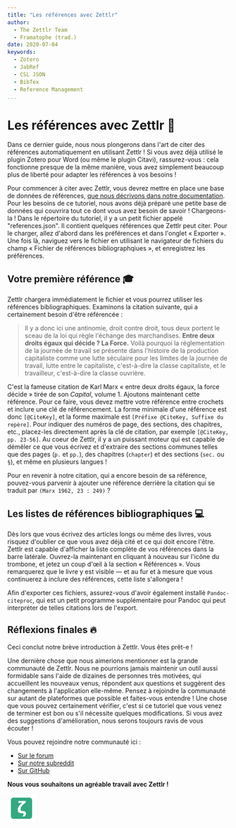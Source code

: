 ```yaml
---
title: "Les références avec Zettlr"
author:
  - The Zettlr Team
  - Framatophe (trad.)
date: 2020-07-04
keywords:
  - Zotero
  - JabRef
  - CSL JSON
  - BibTex
  - Reference Management
...
```


# Les références avec Zettlr 💬

Dans ce dernier guide, nous nous plongerons dans l'art de citer des références automatiquement en utilisant Zettlr ! Si vous avez déjà utilisé le plugin Zotero pour Word (ou même le plugin Citavi), rassurez-vous : cela fonctionne presque de la même manière, vous avez simplement beaucoup plus de liberté pour adapter les références à vos besoins !

Pour commencer à citer avec Zettlr, vous devrez mettre en place une base de données de références, [que nous décrivons dans notre documentation](https://docs.zettlr.com/fr/academic/citations/). Pour les besoins de ce tutoriel, nous avons déjà préparé une petite base de données qui couvrira tout ce dont vous avez besoin de savoir ! Chargeons-la ! Dans le répertoire du tutoriel, il y a un petit fichier appelé "references.json". Il contient quelques références que Zettlr peut citer. Pour le charger, allez d'abord dans les préférences et dans l'onglet « Exporter ». Une fois là, naviguez vers le fichier en utilisant le navigateur de fichiers du champ « Fichier de références bibliographqiues », et enregistrez les préférences.

## Votre première référence 🎓

Zettlr chargera immédiatement le fichier et vous pourrez utiliser les références bibliographiques. Examinons la citation suivante, qui a certainement besoin d'être référencée :

> Il y a donc ici une antinomie, droit contre droit, tous deux portent le sceau de la loi qui règle l'échange des marchandises. **Entre deux droits égaux qui décide ? La Force.** Voilà pourquoi la réglementation de la journée de travail se présente dans l'histoire de la production capitaliste comme une lutte séculaire pour les limites de la journée de travail, lutte entre le capitaliste, c'est-à-dire la classe capitaliste, et le travailleur, c'est-à-dire la classe ouvrière.

C'est la fameuse citation de Karl Marx « entre deux droits égaux, la force décide » tirée de son _Capital_, volume 1. Ajoutons maintenant cette référence. Pour ce faire, vous devez mettre votre référence entre crochets et inclure une clé de référencement. La forme minimale d'une référence est donc `[@CiteKey]`, et la forme maximale est `[Préfixe @CiteKey, Suffixe du repère]`. Pour indiquer des numéros de page, des sections, des chapitres, etc., placez-les directement après la clé de citation, par exemple `[@CiteKey, pp. 23-56]`. Au coeur de Zettlr, il y a un puissant moteur qui est capable de démêler ce que vous écrivez et d'extraire des sections communes telles que des pages (`p.` et `pp.`), des chapitres (`chapter`) et des sections (`sec.` ou `§`), et même en plusieurs langues !

Pour en revenir à notre citation, qui a encore besoin de sa référence, pouvez-vous parvenir à ajouter une référence derrière la citation qui se traduit par `(Marx 1962, 23 : 249)` ?


## Les listes de références bibliographiques 💻

Dès lors que vous écrivez des articles longs ou même des livres, vous risquez d'oublier ce que vous avez déjà cité et ce qui doit encore l'être. Zettlr est capable d'afficher la liste complète de vos références dans la barre latérale. Ouvrez-la maintenant en cliquant à nouveau sur l'icône du trombone, et jetez un coup d'œil à la section « Références ». Vous remarquerez que le livre y est visible — et au fur et à mesure que vous continuerez à inclure des références, cette liste s'allongera !

Afin d'exporter ces fichiers, assurez-vous d'avoir également installé `Pandoc-citeproc`, qui est un petit programme supplémentaire pour Pandoc qui peut interpréter de telles citations lors de l'export.

## Réflexions finales 🔥

Ceci conclut notre brève introduction à Zettlr. Vous êtes prêt-e !

Une dernière chose que nous aimerions mentionner est la grande communauté de Zettlr. Nous ne pourrions jamais maintenir un outil aussi formidable sans l'aide de dizaines de personnes très motivées, qui accueillent les nouveaux venus, répondent aux questions et suggèrent des changements à l'application elle-même. Pensez à rejoindre la communauté sur autant de plateformes que possible et faites-vous entendre ! Une chose que vous pouvez certainement vérifier, c'est si ce tutoriel que vous venez de terminer est bon ou s'il nécessite quelques modifications. Si vous avez des suggestions d'amélioration, nous serons toujours ravis de vous écouter !

Vous pouvez rejoindre notre communauté ici :

- [Sur le forum](https://forum.zettlr.com/)
- [Sur notre subreddit](https://www.reddit.com/r/Zettlr/)
- [Sur GitHub](https://github.com/Zettlr/Zettlr/)

**Nous vous souhaitons un agréable travail avec Zettlr !**

![zettlr.png](./zettlr.png)

